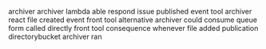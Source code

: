 archiver archiver lambda able respond issue published event tool archiver react file created event front tool alternative archiver could consume queue form called directly front tool consequence whenever file added publication directorybucket archiver ran